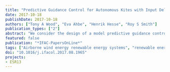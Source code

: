 ```yaml
---
title: "Predictive Guidance Control for Autonomous Kites with Input Delay"
date: 2017-10-18
publishDate: 2017-10-18
authors: ["Tony A Wood", "Eva Ahbe", "Henrik Hesse", "Roy S Smith"]
publication_types: ["2"]
abstract: "We consider the design of a model predictive guidance controller in a cascaded control scheme for an autonomous kite with significant input delay. The rate of change of the signal commanded by the guidance is bounded to ensure robust performance of the underlying tracking controller. We analyse the limitations of the tracking controller arising from model parameter uncertainty and input delay. The delay is accounted for in the control design by predicting the values of the feedback variables ahead of time based on the past inputs and the system models. To account for changing operating conditions the model parameters are updated online. The proposed method has been tested in a real-time hardware-in-the-loop simulation study."
featured: false
publication: "*IFAC-PapersOnLine*"
tags: ["Airborne wind energy renewable energy systems", "renewable energy systems", "predictive control", "delay compensation", "robust control", "cascade control"]
doi: "10.1016/j.ifacol.2017.08.1965"
projects:
- ESR13
---
```


